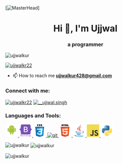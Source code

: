 [![MasterHead](https://as1.ftcdn.net/v2/jpg/02/96/61/94/1000_F_296619471_iEGweTy9VsokHtbCJsVmyez0d2rocmmA.jpg)]
<h1 align="center">Hi 👋, I'm Ujjwal</h1>
<h3 align="center">a programmer</h3>
<img align="right" src="https://cdn-icons-png.flaticon.com/512/1005/1005141.png" alt="" width="300" >

<p align="left"> <img src="https://komarev.com/ghpvc/?username=ujjwalkur&label=Profile%20views&color=0e75b6&style=flat" alt="ujjwalkur" /> </p>

<p align="left"> <a href="https://twitter.com/ujjwalkr22" target="blank"><img src="https://img.shields.io/twitter/follow/ujjwalkr22?logo=twitter&style=for-the-badge" alt="ujjwalkr22" /></a> </p>

- 📫 How to reach me **ujjwalkur428@gmail.com**

<h3 align="left">Connect with me:</h3>
<p align="left">
<a href="https://twitter.com/ujjwalkr22" target="blank"><img align="center" src="https://raw.githubusercontent.com/rahuldkjain/github-profile-readme-generator/master/src/images/icons/Social/twitter.svg" alt="ujjwalkr22" height="30" width="40" /></a>
<a href="https://instagram.com/__ujjwal.singh" target="blank"><img align="center" src="https://raw.githubusercontent.com/rahuldkjain/github-profile-readme-generator/master/src/images/icons/Social/instagram.svg" alt="__ujjwal.singh" height="30" width="40" /></a>
</p>

<h3 align="left">Languages and Tools:</h3>
<p align="left"> <a href="https://developer.android.com" target="_blank" rel="noreferrer"> <img src="https://raw.githubusercontent.com/devicons/devicon/master/icons/android/android-original-wordmark.svg" alt="android" width="40" height="40"/> </a> <a href="https://getbootstrap.com" target="_blank" rel="noreferrer"> <img src="https://raw.githubusercontent.com/devicons/devicon/master/icons/bootstrap/bootstrap-plain-wordmark.svg" alt="bootstrap" width="40" height="40"/> </a> <a href="https://www.w3schools.com/css/" target="_blank" rel="noreferrer"> <img src="https://raw.githubusercontent.com/devicons/devicon/master/icons/css3/css3-original-wordmark.svg" alt="css3" width="40" height="40"/> </a> <a href="https://git-scm.com/" target="_blank" rel="noreferrer"> <img src="https://www.vectorlogo.zone/logos/git-scm/git-scm-icon.svg" alt="git" width="40" height="40"/> </a> <a href="https://www.w3.org/html/" target="_blank" rel="noreferrer"> <img src="https://raw.githubusercontent.com/devicons/devicon/master/icons/html5/html5-original-wordmark.svg" alt="html5" width="40" height="40"/> </a> <a href="https://www.java.com" target="_blank" rel="noreferrer"> <img src="https://raw.githubusercontent.com/devicons/devicon/master/icons/java/java-original.svg" alt="java" width="40" height="40"/> </a> <a href="https://developer.mozilla.org/en-US/docs/Web/JavaScript" target="_blank" rel="noreferrer"> <img src="https://raw.githubusercontent.com/devicons/devicon/master/icons/javascript/javascript-original.svg" alt="javascript" width="40" height="40"/> </a> <a href="https://www.python.org" target="_blank" rel="noreferrer"> <img src="https://raw.githubusercontent.com/devicons/devicon/master/icons/python/python-original.svg" alt="python" width="40" height="40"/> </a> </p>

<p><img align="left" src="https://github-readme-stats.vercel.app/api/top-langs?username=ujjwalkur&show_icons=true&locale=en&layout=compact" alt="ujjwalkur" /></p>

<p>&nbsp;<img align="center" src="https://github-readme-stats.vercel.app/api?username=ujjwalkur&show_icons=true&locale=en" alt="ujjwalkur" /></p>

<p><img align="center" src="https://github-readme-streak-stats.herokuapp.com/?user=ujjwalkur&" alt="ujjwalkur" /></p>

